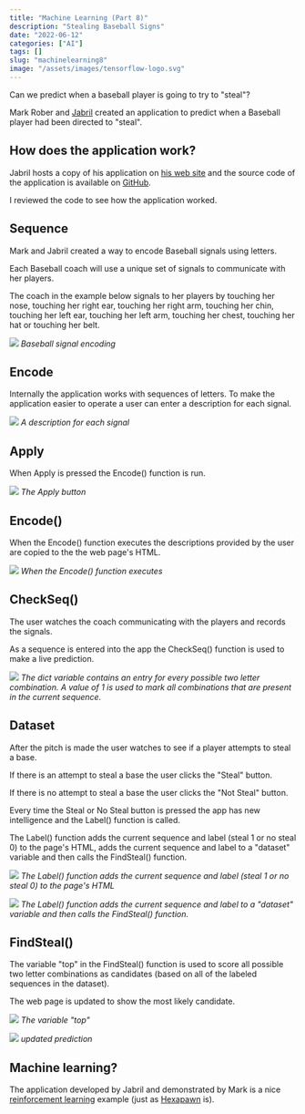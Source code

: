 ```yaml
---
title: "Machine Learning (Part 8)"
description: "Stealing Baseball Signs"
date: "2022-06-12"
categories: ["AI"]
tags: []
slug: "machinelearning8"
image: "/assets/images/tensorflow-logo.svg"
---
```




Can we predict when a baseball player is going to try to "steal"?

Mark Rober and [Jabril](https://www.youtube.com/channel/UCQALLeQPoZdZC4JNUboVEUg) created an application to predict when a Baseball player had been directed to "steal".


## How does the application work?

Jabril hosts a copy of his application on [his web site](https://jabrils.com/sp/) and the source code of the application is available on [GitHub](https://github.com/Jabrils/Uncle-Rober-Baseball-Predictor/blob/master/simple%20model%20website/index.html).

I reviewed the code to see how the application worked.


## Sequence

Mark and Jabril created a way to encode Baseball signals using letters. 

Each Baseball coach will use a unique set of signals to communicate with her players.

The coach in the example below signals to her players by touching her nose, touching her right ear, touching her right arm, touching her chin, touching her left ear, touching her left arm, touching her chest, touching her hat or touching her belt.

![](/assets/images/machinelearning8/screen-shot-2022-06-11-at-7.25.24-pm-1271x712.png)
*Baseball signal encoding*


## Encode

Internally the application works with sequences of letters. To make the application easier to operate a user can enter a description for each signal.

![](/assets/images/machinelearning8/screen-shot-2022-06-14-at-7.35.41-pm-1536x797.png)
*A description for each signal*


## Apply

When Apply is pressed the Encode() function is run.

![](/assets/images/machinelearning8/screen-shot-2022-06-14-at-7.37.52-pm-1536x826.png)
*The Apply button*


## Encode()

When the Encode() function executes the descriptions provided by the user are copied to the the web page's HTML.

![](/assets/images/machinelearning8/screen-shot-2022-06-14-at-7.42.56-pm-1536x796.png)
*When the Encode() function executes*


## CheckSeq()

The user watches the coach communicating with the players and records the signals. 

As a sequence is entered into the app the CheckSeq() function is used to make a live prediction.

![](/assets/images/machinelearning8/screen-shot-2022-06-14-at-8.57.22-pm-1536x825.png)
*The dict variable contains an entry for every possible two letter combination. A value of 1 is used to mark all combinations that are present in the *current* sequence.*


## Dataset

After the pitch is made the user watches to see if a player attempts to steal a base. 

If there is an attempt to steal a base the user clicks the "Steal" button.

If there is no attempt to steal a base the user clicks the "Not Steal" button.

Every time the Steal or No Steal button is pressed the app has new intelligence and the Label() function is called.

The Label() function adds the current sequence and label (steal 1 or no steal 0) to the page's HTML, adds the current sequence and label to a "dataset" variable and then calls the FindSteal() function.

![](/assets/images/machinelearning8/screen-shot-2022-06-11-at-7.22.42-pm-1272x715.png)
*The Label() function adds the current sequence and label (steal 1 or no steal 0) to the page's HTML*

![](/assets/images/machinelearning8/screen-shot-2022-06-14-at-8.16.13-pm-1536x784.png)
*The Label() function adds the current sequence and label to a "dataset" variable and then calls the FindSteal() function.*


## FindSteal()

The variable "top" in the FindSteal() function is used to score all possible two letter combinations as candidates (based on all of the labeled sequences in the dataset).

The web page is updated to show the most likely candidate.

![](/assets/images/machinelearning8/screen-shot-2022-06-15-at-8.45.57-am-1536x892.png)
*The variable "top"*

![](/assets/images/machinelearning8/screen-shot-2022-06-15-at-8.53.55-am-1126x330.png)
*updated prediction*


## Machine learning?

The application developed by Jabril and demonstrated by Mark is a nice [reinforcement learning](https://www.techtarget.com/searchenterpriseai/definition/reinforcement-learning) example (just as [Hexapawn](machineLearning1.html) is).